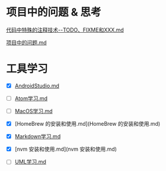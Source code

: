 # 项目中的问题 & 思考

 [代码中特殊的注释技术--TODO、FIXME和XXX.md](project/代码中特殊的注释技术--TODO、FIXME和XXX.md) 

 [项目中的问题.md](project/项目中的问题.md) 

# 工具学习

- [x]  [AndroidStudio.md](AndroidStudio.md) 
- [ ]  [Atom学习.md](Atom学习.md) 
- [ ]  [MacOS学习.md](MacOS学习.md) 
- [x]  [HomeBrew 的安装和使用.md](HomeBrew 的安装和使用.md) 
- [x]  [Markdown学习.md](Markdown学习.md)
- [x]  [nvm 安装和使用.md](nvm 安装和使用.md) 
- [ ]  [UML学习.md](UML学习.md) 

